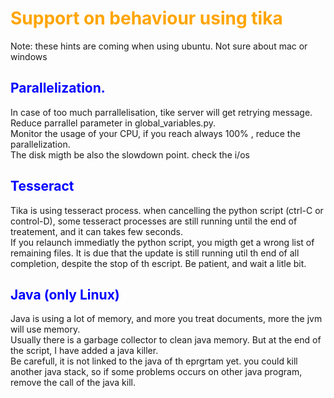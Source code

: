 # <span style="color:orange"> Support on behaviour using tika</span>
Note: these hints are coming when using ubuntu. Not sure about mac or windows

## <span style="color:blue">Parallelization.</span>
In case of too much parrallelisation, tike server will get retrying message. Reduce parrallel parameter in global_variables.py.<br>
Monitor the usage of your CPU, if you reach always 100% , reduce the parallelization.<br>
The disk migth be also the slowdown point. check the i/os<br>  


## <span style="color:blue">Tesseract</span>
Tika is using tesseract process. when cancelling the python script (ctrl-C or control-D), some tesseract processes are still running until the end of treatement, and it can takes few seconds.<br>
If you relaunch immediatly the python script, you migth get a wrong list of remaining files. It is due that the update is still running util th end of all completion, despite the stop of th escript.
Be patient, and wait a litle bit.

## <span style="color:blue">Java (only Linux)</span>
Java is using a lot of memory, and more you treat documents, more the jvm will use memory.<br>
Usually there is a garbage collector to clean java memory. But at the end of the script, I have added a java killer.<br>
Be carefull, it is not linked to the java of th eprgrtam yet. you could kill another java stack, so if some problems occurs on other java program, remove the call of the java kill.